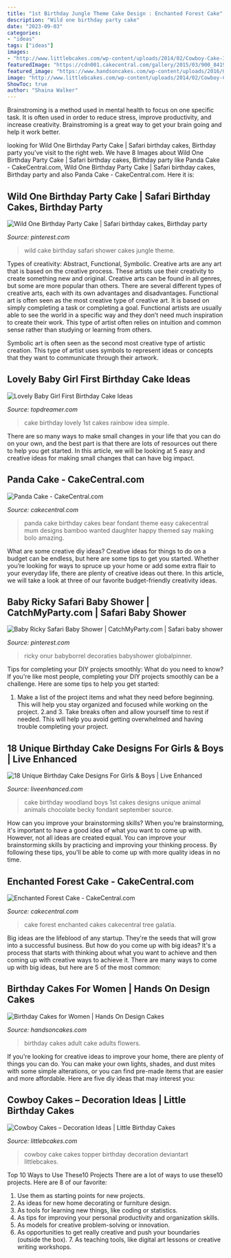 ```yaml
---
title: "1st Birthday Jungle Theme Cake Design : Enchanted Forest Cake"
description: "Wild one birthday party cake"
date: "2023-09-03"
categories:
- "ideas"
tags: ["ideas"]
images:
- "http://www.littlebcakes.com/wp-content/uploads/2014/02/Cowboy-Cake-Ideas.jpg"
featuredImage: "https://cdn001.cakecentral.com/gallery/2015/03/900_841942UPe7_panda-cake.jpg"
featured_image: "https://www.handsoncakes.com/wp-content/uploads/2016/05/adult-birthday-cake-flowers-930-284x300.jpg"
image: "http://www.littlebcakes.com/wp-content/uploads/2014/02/Cowboy-Cake-Ideas.jpg"
ShowToc: true
author: "Shaina Walker"
---
```



Brainstroming is a method used in mental health to focus on one specific task. It is often used in order to reduce stress, improve productivity, and increase creativity. Brainstroming is a great way to get your brain going and help it work better.

	

		
looking for Wild One Birthday Party Cake | Safari birthday cakes, Birthday party you've visit to the right web. We have 8 Images about Wild One Birthday Party Cake | Safari birthday cakes, Birthday party like Panda Cake - CakeCentral.com, Wild One Birthday Party Cake | Safari birthday cakes, Birthday party and also Panda Cake - CakeCentral.com. Here it is:
		
    
## Wild One Birthday Party Cake | Safari Birthday Cakes, Birthday Party

<img loading=lazy src="https://i.pinimg.com/originals/f0/7b/d3/f07bd3cfa2f6ed83ae5dc9a1cd749abe.jpg" onerror="this.onerror=null;this.src='https://tse2.mm.bing.net/th?id=OIP.XLZWwoLiDggEKFDKvKcOwgHaJ3&amp;pid=15.1';" alt="Wild One Birthday Party Cake | Safari birthday cakes, Birthday party">

_Source: pinterest.com_

>wild cake birthday safari shower cakes jungle theme. 

	

Types of creativity: Abstract, Functional, Symbolic.
Creative arts are any art that is based on the creative process. These artists use their creativity to create something new and original. Creative arts can be found in all genres, but some are more popular than others. There are several different types of creative arts, each with its own advantages and disadvantages.
Functional art is often seen as the most creative type of creative art. It is based on simply completing a task or completing a goal. Functional artists are usually able to see the world in a specific way and they don’t need much inspiration to create their work. This type of artist often relies on intuition and common sense rather than studying or learning from others.

 Symbolic art is often seen as the second most creative type of artistic creation. This type of artist uses symbols to represent ideas or concepts that they want to communicate through their artwork.

    
## Lovely Baby Girl First Birthday Cake Ideas

<img loading=lazy src="http://www.topdreamer.com/wp-content/uploads/2014/10/a608f8fca3b2c00e5ba80b343dc91ac3-718x883.jpg" onerror="this.onerror=null;this.src='https://tse3.mm.bing.net/th?id=OIP.OC-sklg7IluSjlMtpV6X7QHaJG&amp;pid=15.1';" alt="Lovely Baby Girl First Birthday Cake Ideas">

_Source: topdreamer.com_

>cake birthday lovely 1st cakes rainbow idea simple. 

	

There are so many ways to make small changes in your life that you can do on your own, and the best part is that there are lots of resources out there to help you get started. In this article, we will be looking at 5 easy and creative ideas for making small changes that can have big impact.

    
## Panda Cake - CakeCentral.com

<img loading=lazy src="https://cdn001.cakecentral.com/gallery/2015/03/900_841942UPe7_panda-cake.jpg" onerror="this.onerror=null;this.src='https://tse4.mm.bing.net/th?id=OIP.NJ9-zfqKHjVmYFnOIJY5SAHaLH&amp;pid=15.1';" alt="Panda Cake - CakeCentral.com">

_Source: cakecentral.com_

>panda cake birthday cakes bear fondant theme easy cakecentral mum designs bamboo wanted daughter happy themed say making bolo amazing. 

	

What are some creative diy ideas?
Creative ideas for things to do on a budget can be endless, but here are some tips to get you started. Whether you’re looking for ways to spruce up your home or add some extra flair to your everyday life, there are plenty of creative ideas out there. In this article, we will take a look at three of our favorite budget-friendly creativity ideas.

    
## Baby Ricky Safari Baby Shower | CatchMyParty.com | Safari Baby Shower

<img loading=lazy src="https://i.pinimg.com/originals/13/c8/b4/13c8b4baac4aecff7847c20265f394e2.png" onerror="this.onerror=null;this.src='https://tse4.mm.bing.net/th?id=OIP.3EnYD8lVU4AX1O_euZ5TZQHaJ4&amp;pid=15.1';" alt="Baby Ricky Safari Baby Shower | CatchMyParty.com | Safari baby shower">

_Source: pinterest.com_

>ricky onur babyborrel decoraties babyshower globalpinner. 

	

Tips for completing your DIY projects smoothly: What do you need to know?
If you're like most people, completing your DIY projects smoothly can be a challenge. Here are some tips to help you get started: 
1. Make a list of the project items and what they need before beginning. This will help you stay organized and focused while working on the project. 
2.аnd 3. Take breaks often and allow yourself time to rest if needed. This will help you avoid getting overwhelmed and having trouble completing your project.

    
## 18 Unique Birthday Cake Designs For Girls &amp; Boys | Live Enhanced

<img loading=lazy src="http://www.liveenhanced.com/wp-content/uploads/2018/02/Fun-Animal-Birthday-Cake.jpg" onerror="this.onerror=null;this.src='https://tse4.mm.bing.net/th?id=OIP.HVVjCsyO9ydmfQKgNyO4HAHaHh&amp;pid=15.1';" alt="18 Unique Birthday Cake Designs For Girls &amp; Boys | Live Enhanced">

_Source: liveenhanced.com_

>cake birthday woodland boys 1st cakes designs unique animal animals chocolate becky fondant september source. 

	

How can you improve your brainstorming skills?
When you're brainstorming, it's important to have a good idea of what you want to come up with. However, not all ideas are created equal. You can improve your brainstorming skills by practicing and improving your thinking process. By following these tips, you'll be able to come up with more quality ideas in no time.

    
## Enchanted Forest Cake - CakeCentral.com

<img loading=lazy src="https://cdn001.cakecentral.com/gallery/2015/03/900_879287Itj1_enchanted-forest-cake.jpg" onerror="this.onerror=null;this.src='https://tse4.mm.bing.net/th?id=OIP.argl14fkWF9ZSDEQDptA-QHaJ4&amp;pid=15.1';" alt="Enchanted Forest Cake - CakeCentral.com">

_Source: cakecentral.com_

>cake forest enchanted cakes cakecentral tree galatia. 

	

Big ideas are the lifeblood of any startup. They're the seeds that will grow into a successful business. But how do you come up with big ideas? It's a process that starts with thinking about what you want to achieve and then coming up with creative ways to achieve it. There are many ways to come up with big ideas, but here are 5 of the most common: 

    
## Birthday Cakes For Women | Hands On Design Cakes

<img loading=lazy src="https://www.handsoncakes.com/wp-content/uploads/2016/05/adult-birthday-cake-flowers-930-284x300.jpg" onerror="this.onerror=null;this.src='https://tse3.mm.bing.net/th?id=OIP.scP0P0fZM8B0KBamDS4zQAAAAA&amp;pid=15.1';" alt="Birthday Cakes for Women | Hands On Design Cakes">

_Source: handsoncakes.com_

>birthday cakes adult cake adults flowers. 

	

If you're looking for creative ideas to improve your home, there are plenty of things you can do. You can make your own lights, shades, and dust mites with some simple alterations, or you can find pre-made items that are easier and more affordable. Here are five diy ideas that may interest you: 

    
## Cowboy Cakes – Decoration Ideas | Little Birthday Cakes

<img loading=lazy src="http://www.littlebcakes.com/wp-content/uploads/2014/02/Cowboy-Cake-Ideas.jpg" onerror="this.onerror=null;this.src='https://tse2.mm.bing.net/th?id=OIP.SwowEiBcfxsJ414qzpoUcQHaJ4&amp;pid=15.1';" alt="Cowboy Cakes – Decoration Ideas | Little Birthday Cakes">

_Source: littlebcakes.com_

>cowboy cake cakes topper birthday decoration deviantart littlebcakes. 

	

Top 10 Ways to Use These10 Projects
There are a lot of ways to use these10 projects. Here are 8 of our favorite:
1. Use them as starting points for new projects.
2. As ideas for new home decorating or furniture design.
3. As tools for learning new things, like coding or statistics.
4. As tips for improving your personal productivity and organization skills.
5. As models for creative problem-solving or innovation.
6. As opportunities to get really creative and push your boundaries (outside the box).      7. As teaching tools, like digital art lessons or creative writing workshops. 
